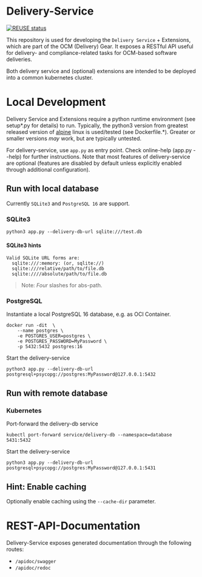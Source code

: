 # Delivery-Service

[![REUSE status](https://api.reuse.software/badge/github.com/open-component-model/delivery-service)](https://api.reuse.software/info/github.com/open-component-model/delivery-service)

This repository is used for developing the `Delivery Service` + Extensions, which are part of the
OCM (Delivery) Gear. It exposes a RESTful API useful for delivery- and compliance-related tasks
for OCM-based software deliveries.

Both delivery service and (optional) extensions are intended to be deployed into a common kubernetes
cluster.

# Local Development

Delivery Service and Extensions require a python runtime environment (see setup*.py for details) to
run. Typically, the python3 version from greatest released version of
[alpine](https://endoflife.date/alpine) linux is used/tested (see Dockerfile.*). Greater or smaller
versions _may_ work, but are typically untested.

For delivery-service, use `app.py` as entry point. Check online-help (app.py --help) for further
instructions. Note that most features of delivery-service are optional (features are disabled by
default unless explicitly enabled through additional configuration).

## Run with local database

Currently `SQLite3` and `PostgreSQL 16` are support.

### SQLite3

```
python3 app.py --delivery-db-url sqlite:///test.db
```

#### SQLite3 hints

```
Valid SQLite URL forms are:
  sqlite:///:memory: (or, sqlite://)
  sqlite:///relative/path/to/file.db
  sqlite:////absolute/path/to/file.db
```
> Note: _Four_ slashes for abs-path.

### PostgreSQL

Instantiate a local PostgreSQL 16 database, e.g. as OCI Container.

```
docker run -dit  \
    --name postgres \
    -e POSTGRES_USER=postgres \
    -e POSTGRES_PASSWORD=MyPassword \
    -p 5432:5432 postgres:16
```

Start the delivery-service

```
python3 app.py --delivery-db-url postgresql+psycopg://postgres:MyPassword@127.0.0.1:5432
```

## Run with remote database


### Kubernetes
Port-forward the delivery-db service


```
kubectl port-forward service/delivery-db --namespace=database 5431:5432
```

Start the delivery-service

```
python3 app.py --delivery-db-url postgresql+psycopg://postgres:MyPassword@127.0.0.1:5431
```


## Hint: Enable caching

Optionally enable caching using the `--cache-dir` parameter.

# REST-API-Documentation

Delivery-Service exposes generated documentation through the following routes:

- `/apidoc/swagger`
- `/apidoc/redoc`
